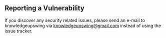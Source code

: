 ## Reporting a Vulnerability

 If you discover any security related issues, please send an e-mail to knowledgeupswing via knowledgeupswing@gmail.com instead of using the issue tracker.
